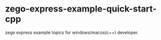 # zego-express-example-quick-start-cpp
zego express example topics for windows/macos(c++) developer.
